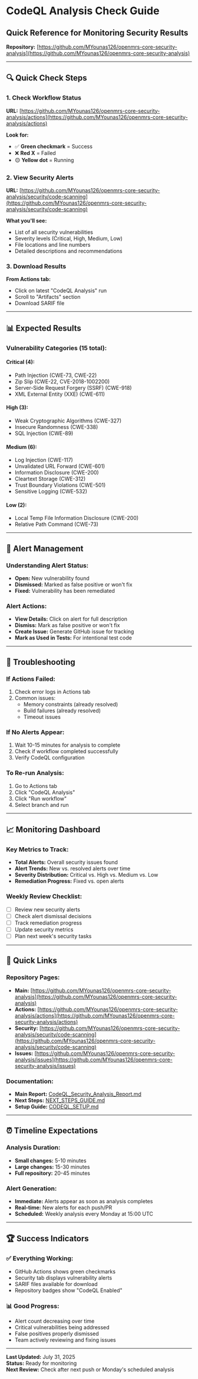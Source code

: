 # CodeQL Analysis Check Guide
## Quick Reference for Monitoring Security Results

**Repository:** [https://github.com/MYounas126/openmrs-core-security-analysis](https://github.com/MYounas126/openmrs-core-security-analysis)

---

## 🔍 **Quick Check Steps**

### **1. Check Workflow Status**
**URL:** [https://github.com/MYounas126/openmrs-core-security-analysis/actions](https://github.com/MYounas126/openmrs-core-security-analysis/actions)

**Look for:**
- ✅ **Green checkmark** = Success
- ❌ **Red X** = Failed
- 🟡 **Yellow dot** = Running

### **2. View Security Alerts**
**URL:** [https://github.com/MYounas126/openmrs-core-security-analysis/security/code-scanning](https://github.com/MYounas126/openmrs-core-security-analysis/security/code-scanning)

**What you'll see:**
- List of all security vulnerabilities
- Severity levels (Critical, High, Medium, Low)
- File locations and line numbers
- Detailed descriptions and recommendations

### **3. Download Results**
**From Actions tab:**
- Click on latest "CodeQL Analysis" run
- Scroll to "Artifacts" section
- Download SARIF file

---

## 📊 **Expected Results**

### **Vulnerability Categories (15 total):**

#### **Critical (4):**
- Path Injection (CWE-73, CWE-22)
- Zip Slip (CWE-22, CVE-2018-1002200)
- Server-Side Request Forgery (SSRF) (CWE-918)
- XML External Entity (XXE) (CWE-611)

#### **High (3):**
- Weak Cryptographic Algorithms (CWE-327)
- Insecure Randomness (CWE-338)
- SQL Injection (CWE-89)

#### **Medium (6):**
- Log Injection (CWE-117)
- Unvalidated URL Forward (CWE-601)
- Information Disclosure (CWE-200)
- Cleartext Storage (CWE-312)
- Trust Boundary Violations (CWE-501)
- Sensitive Logging (CWE-532)

#### **Low (2):**
- Local Temp File Information Disclosure (CWE-200)
- Relative Path Command (CWE-73)

---

## 🚨 **Alert Management**

### **Understanding Alert Status:**
- **Open:** New vulnerability found
- **Dismissed:** Marked as false positive or won't fix
- **Fixed:** Vulnerability has been remediated

### **Alert Actions:**
- **View Details:** Click on alert for full description
- **Dismiss:** Mark as false positive or won't fix
- **Create Issue:** Generate GitHub issue for tracking
- **Mark as Used in Tests:** For intentional test code

---

## 🔧 **Troubleshooting**

### **If Actions Failed:**
1. Check error logs in Actions tab
2. Common issues:
   - Memory constraints (already resolved)
   - Build failures (already resolved)
   - Timeout issues

### **If No Alerts Appear:**
1. Wait 10-15 minutes for analysis to complete
2. Check if workflow completed successfully
3. Verify CodeQL configuration

### **To Re-run Analysis:**
1. Go to Actions tab
2. Click "CodeQL Analysis"
3. Click "Run workflow"
4. Select branch and run

---

## 📈 **Monitoring Dashboard**

### **Key Metrics to Track:**
- **Total Alerts:** Overall security issues found
- **Alert Trends:** New vs. resolved alerts over time
- **Severity Distribution:** Critical vs. High vs. Medium vs. Low
- **Remediation Progress:** Fixed vs. open alerts

### **Weekly Review Checklist:**
- [ ] Review new security alerts
- [ ] Check alert dismissal decisions
- [ ] Track remediation progress
- [ ] Update security metrics
- [ ] Plan next week's security tasks

---

## 🎯 **Quick Links**

### **Repository Pages:**
- **Main:** [https://github.com/MYounas126/openmrs-core-security-analysis](https://github.com/MYounas126/openmrs-core-security-analysis)
- **Actions:** [https://github.com/MYounas126/openmrs-core-security-analysis/actions](https://github.com/MYounas126/openmrs-core-security-analysis/actions)
- **Security:** [https://github.com/MYounas126/openmrs-core-security-analysis/security/code-scanning](https://github.com/MYounas126/openmrs-core-security-analysis/security/code-scanning)
- **Issues:** [https://github.com/MYounas126/openmrs-core-security-analysis/issues](https://github.com/MYounas126/openmrs-core-security-analysis/issues)

### **Documentation:**
- **Main Report:** [CodeQL_Security_Analysis_Report.md](CodeQL_Security_Analysis_Report.md)
- **Next Steps:** [NEXT_STEPS_GUIDE.md](NEXT_STEPS_GUIDE.md)
- **Setup Guide:** [CODEQL_SETUP.md](CODEQL_SETUP.md)

---

## ⏰ **Timeline Expectations**

### **Analysis Duration:**
- **Small changes:** 5-10 minutes
- **Large changes:** 15-30 minutes
- **Full repository:** 20-45 minutes

### **Alert Generation:**
- **Immediate:** Alerts appear as soon as analysis completes
- **Real-time:** New alerts for each push/PR
- **Scheduled:** Weekly analysis every Monday at 15:00 UTC

---

## 🏆 **Success Indicators**

### **✅ Everything Working:**
- GitHub Actions shows green checkmarks
- Security tab displays vulnerability alerts
- SARIF files available for download
- Repository badges show "CodeQL Enabled"

### **📊 Good Progress:**
- Alert count decreasing over time
- Critical vulnerabilities being addressed
- False positives properly dismissed
- Team actively reviewing and fixing issues

---

**Last Updated:** July 31, 2025  
**Status:** Ready for monitoring  
**Next Review:** Check after next push or Monday's scheduled analysis 